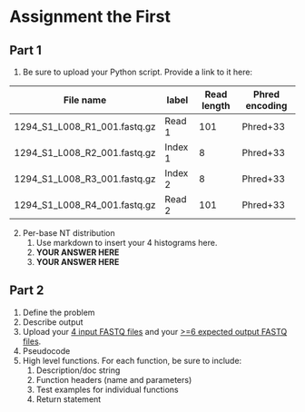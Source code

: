 # Assignment the First

## Part 1
1. Be sure to upload your Python script. Provide a link to it here:

| File name | label | Read length | Phred encoding |
|---|---|---|---|
| 1294_S1_L008_R1_001.fastq.gz | Read 1 | 101 | Phred+33 |
| 1294_S1_L008_R2_001.fastq.gz | Index 1 | 8 | Phred+33 |
| 1294_S1_L008_R3_001.fastq.gz | Index 2 | 8 | Phred+33 |
| 1294_S1_L008_R4_001.fastq.gz | Read 2 | 101 | Phred+33 |

2. Per-base NT distribution
    1. Use markdown to insert your 4 histograms here.
    2. **YOUR ANSWER HERE**
    3. **YOUR ANSWER HERE**
    
## Part 2
1. Define the problem
2. Describe output
3. Upload your [4 input FASTQ files](../TEST-input_FASTQ) and your [>=6 expected output FASTQ files](../TEST-output_FASTQ).
4. Pseudocode
5. High level functions. For each function, be sure to include:
    1. Description/doc string
    2. Function headers (name and parameters)
    3. Test examples for individual functions
    4. Return statement
